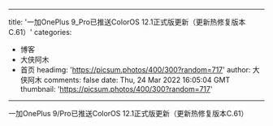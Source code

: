 
---
title: '一加OnePlus 9_Pro已推送ColorOS 12.1正式版更新（更新热修复版本C.61）'
categories: 
 - 博客
 - 大侠阿木
 - 首页
headimg: 'https://picsum.photos/400/300?random=717'
author: 大侠阿木
comments: false
date: Thu, 24 Mar 2022 16:05:04 GMT
thumbnail: 'https://picsum.photos/400/300?random=717'
---

<div>   
一加OnePlus 9/Pro已推送ColorOS 12.1正式版更新（更新热修复版本C.61）  
</div>
            